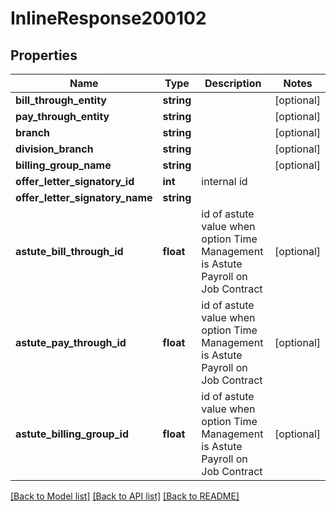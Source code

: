 # InlineResponse200102

## Properties
Name | Type | Description | Notes
------------ | ------------- | ------------- | -------------
**bill_through_entity** | **string** |  | [optional] 
**pay_through_entity** | **string** |  | [optional] 
**branch** | **string** |  | [optional] 
**division_branch** | **string** |  | [optional] 
**billing_group_name** | **string** |  | [optional] 
**offer_letter_signatory_id** | **int** | internal id | 
**offer_letter_signatory_name** | **string** |  | 
**astute_bill_through_id** | **float** | id of astute value when option Time Management is Astute Payroll on Job Contract | [optional] 
**astute_pay_through_id** | **float** | id of astute value when option Time Management is Astute Payroll on Job Contract | [optional] 
**astute_billing_group_id** | **float** | id of astute value when option Time Management is Astute Payroll on Job Contract | [optional] 

[[Back to Model list]](../../README.md#documentation-for-models) [[Back to API list]](../../README.md#documentation-for-api-endpoints) [[Back to README]](../../README.md)

